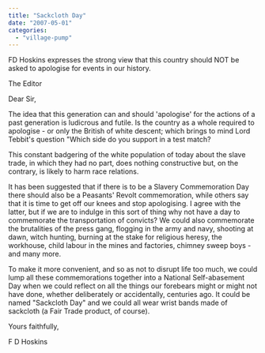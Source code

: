 ```yaml
---
title: "Sackcloth Day"
date: "2007-05-01"
categories: 
  - "village-pump"
---
```


FD Hoskins expresses the strong view that this country should NOT be asked to apologise for events in our history.

The Editor

Dear Sir,

The idea that this generation can and should 'apologise' for the actions of a past generation is ludicrous and futile. Is the country as a whole required to apologise - or only the British of white descent; which brings to mind Lord Tebbit's question "Which side do you support in a test match?

This constant badgering of the white population of today about the slave trade, in which they had no part, does nothing constructive but, on the contrary, is likely to harm race relations.

It has been suggested that if there is to be a Slavery Commemoration Day there should also be a Peasants' Revolt commemoration, while others say that it is time to get off our knees and stop apologising. I agree with the latter, but if we are to indulge in this sort of thing why not have a day to commemorate the transportation of convicts? We could also commemorate the brutalities of the press gang, flogging in the army and navy, shooting at dawn, witch hunting, burning at the stake for religious heresy, the workhouse, child labour in the mines and factories, chimney sweep boys - and many more.

To make it more convenient, and so as not to disrupt life too much, we could lump all these commemorations together into a National Self-abasement Day when we could reflect on all the things our forebears might or might not have done, whether deliberately or accidentally, centuries ago. It could be named "Sackcloth Day" and we could all wear wrist bands made of sackcloth (a Fair Trade product, of course).

Yours faithfully,

F D Hoskins
